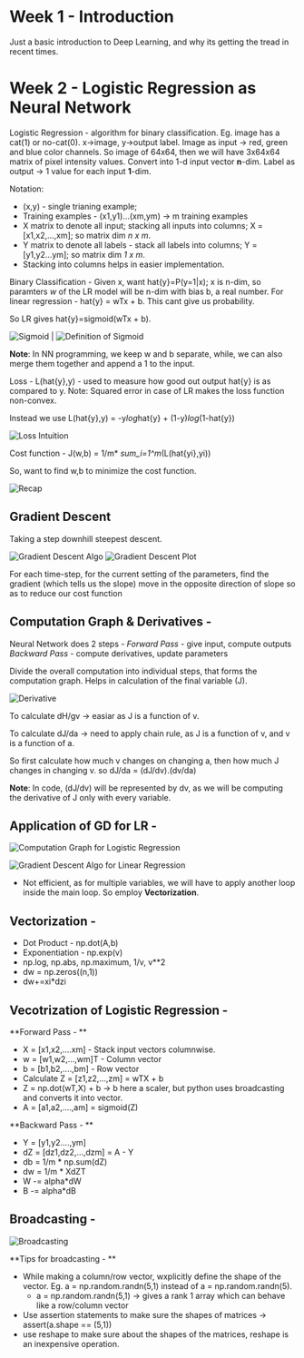 # Week 1 - Introduction
Just a basic introduction to Deep Learning, and why its getting the tread in recent times.

# Week 2 - Logistic Regression as Neural Network
Logistic Regression - algorithm for binary classification. Eg. image has a cat(1) or no-cat(0). x->image, y->output label.
Image as input -> red, green and blue color channels. So image of 64x64, then we will have 3x64x64 matrix of pixel intensity values. Convert into 1-d input vector **n**-dim. 
Label as output -> 1 value for each input **1**-dim.

Notation:
* (x,y) - single trianing example; 
* Training examples - (x1,y1)...(xm,ym) -> m training examples
* X matrix to denote all input; stacking all inputs into columns; X = [x1,x2,...,xm]; so matrix dim *n x m*.
* Y matrix to denote all labels - stack all labels into columns; Y = [y1,y2...ym]; so matrix dim *1 x m*.
* Stacking into columns helps in easier implementation.

Binary Classification - 
Given x, want hat{y}=P(y=1|x); x is n-dim, so paramters *w* of the LR model will be n-dim with bias b, a real number.
For linear regression - hat{y} = wTx + b. This cant give us probability.

So LR gives hat{y}=sigmoid(wTx + b).

![Sigmoid](imgs/sigmoid.png) | ![Definition of Sigmoid](imgs/sigmoid-def.png)

**Note**: In NN programming, we keep w and b separate, while, we can also merge them together and append a 1 to the input.

Loss - L(hat{y},y) - used to measure how good out output hat{y} is as compared to y.
Note: Squared error in case of LR makes the loss function non-convex.

Instead we use
L(hat{y},y) = -y*log*hat{y} + (1-y)*log*(1-hat{y})

![Loss Intuition](imgs/loss-intuition.png)

Cost function - J(w,b) = 1/m* *sum_i=1^m*(L(hat{yi},yi))

So, want to find w,b to minimize the cost function.

![Recap](imgs/recap.png)

## Gradient Descent 
Taking a step downhill steepest descent.

![Gradient Descent Algo](imgs/gd-algo.png)
![Gradient Descent Plot](imgs/gd-fig.png)

For each time-step, 
  for the current setting of the parameters, find the gradient (which tells us the slope)
  move in the opposite direction of slope so as to reduce our cost function


## Computation Graph & Derivatives - 
Neural Network does 2 steps - 
*Forward Pass* - give input, compute outputs
*Backward Pass* - compute derivatives, update parameters

Divide the overall computation into individual steps, that forms the computation graph. Helps in calculation of the final variable (J).

![Derivative](imgs/derivative.png)

To calculate dH/gv -> easiar as J is a function of v.

To calculate dJ/da -> need to apply chain rule, as J is a function of v, and v is a function of a.

So first calculate how much v changes on changing a, then how much J changes in changing v.
so dJ/da = (dJ/dv).(dv/da)

**Note**: In code, (dJ/dv) will be represented by dv, as we will be computing the derivative of J only with every variable.

## Application of GD for LR - 
![Computation Graph for Logistic Regression](imgs/cg-lr.png)

![Gradient Descent Algo for Linear Regression](imgs/gd-lr.png)

* Not efficient, as for multiple variables, we will have to apply another loop inside the main loop. So employ **Vectorization**.

## Vectorization - 
* Dot Product - np.dot(A,b)
* Exponentiation - np.exp(v)
* np.log, np.abs, np.maximum, 1/v, v**2
* dw = np.zeros((n,1))
* dw+=xi*dzi

## Vecotrization of Logistic Regression -
**Forward Pass - **
* X = [x1,x2,....xm] - Stack input vectors columnwise.
* w = [w1,w2,...,wm]T - Column vector
* b = [b1,b2,....,bm] - Row vector
* Calculate Z = [z1,z2,...,zm] = wTX + b
* Z = np.dot(wT,X) + b -> b here a scaler, but python uses broadcasting and converts it into vector.
* A = [a1,a2,....,am] = sigmoid(Z)

**Backward Pass - **
* Y = [y1,y2....,ym]
* dZ = [dz1,dz2,...,dzm] = A - Y
* db = 1/m * np.sum(dZ)
* dw = 1/m * XdZT
* W -= alpha*dW
* B -= alpha*dB

## Broadcasting - 
![Broadcasting](imgs/broadcast.png)

**Tips for broadcasting - ** 
* While making a column/row vector, wxplicitly define the shape of the vector. Eg. a = np.random.randn(5,1) instead of a = np.random.randn(5).
  * a = np.random.randn(5,1) -> gives a rank 1 array which can behave like a row/column vector
* Use assertion statements to make sure the shapes of matrices -> assert(a.shape == (5,1))
* use reshape to make sure about the shapes of the matrices, reshape is an inexpensive operation. 
